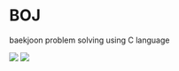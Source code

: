 # BOJ
baekjoon problem solving using C language

<img src="https://img.shields.io/badge/c-A8B9CC?style=flat-square&logo=c&logoColor=white"/>
<img src="https://img.shields.io/badge/vscode-FFCA28?style=flat-square&logo=visualstudiocode&logoColor=white"/>
